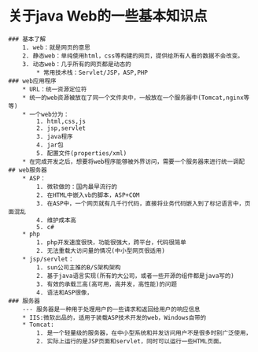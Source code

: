 # 关于java Web的一些基本知识点
	### 基本了解
		1. web：就是网页的意思
		2. 静态web：单纯使用html，css等构建的网页，提供给所有人看的数据不会改变。
		3. 动态web：几乎所有的网页都是动态的
			* 常用技术栈：Servlet/JSP，ASP,PHP
	### web应用程序
		* URL：统一资源定位符
		* 统一的web资源被放在了同一个文件夹中，一般放在一个服务器中(Tomcat,nginx等等)
		* 一个web分为：
			1. html,css,js
			2. jsp,servlet
			3. java程序
			4. jar包
			5. 配置文件(properties/xml)
		* 在完成开发之后，想要将web程序能够被外界访问，需要一个服务器来进行统一调配
	## web服务器
		* ASP：
			1. 微软做的：国内最早流行的
			2. 在HTML中嵌入vb的脚本，ASP+COM
			3. 在ASP中，一个网页就有几千行代码，直接将业务代码嵌入到了标记语言中，页面混乱
			4. 维护成本高
			5. c#
		* php
			1. php开发速度很快，功能很强大，跨平台，代码很简单
			2. 无法重载大访问量的情况(中小型网页很适用)
		* jsp/servlet：
			1. sun公司主推的B/S架构架构
			2. 基于java语言实现(所有的大公司，或者一些开源的组件都是java写的)
			3. 有效的承载三高(高可用，高并发，高性能)的问题
			4. 语法和ASP很像，
	### 服务器
		--- 服务器是一种用于处理用户的一些请求和返回给用户的响应信息
		* IIS:微软出品的，适用于装载ASP技术开发的web，Windows自带的
		* Tomcat:
			1. 是一个轻量级的服务器，在中小型系统和并发访问用户不是很多时别广泛使用，
			2. 实际上运行的是JSP页面和servlet，同时可以运行一些HTML页面。